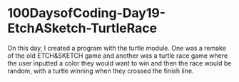 # 100DaysofCoding-Day19-EtchASketch-TurtleRace


On this day, I created a program with the turtle module. One was a remake of the old ETCH&SKETCH game and another was a turtle race game where the user 
inputted a color they would want to win and then the race would be random, with a turtle winning when they crossed the finish line.
